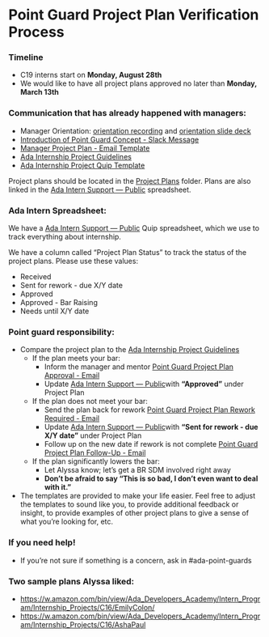 # Point Guard Project Plan Verification Process

### 

### Timeline

* C19 interns start on **Monday, August 28th**
* We would like to have all project plans approved no later than **Monday, March 13th**



### Communication that has already happened with managers:

* Manager Orientation: [orientation recording](https://amazon.awsapps.com/workdocs/index.html#/document/28c5fc4eb4084368f0ef6bf1e1db70a70a0014184ab5f66c4cda67623a778b9e) and [orientation slide deck](https://amazon.awsapps.com/workdocs/index.html#/document/58869aa5347c50032c2aa537672c9cc3c53fbc16a80107bdc3542a5d32e5d041)
* [Introduction of Point Guard Concept - Slack Message](https://quip-amazon.com/HtLbAc7dqA6j)
* [Manager Project Plan - Email Template](https://quip-amazon.com/RGsAAG4QMyRO)
* [Ada Internship Project Guidelines](https://w.amazon.com/bin/view/Ada_Developers_Academy/Intern_Program/Intern_Project_Guidelines/)
* [Ada Internship Project Quip Template](https://quip-amazon.com/bKJrAiKmy8iy/Sample-Template-Intern-First-Name-Last-Name-Team-Name-Project-Name)


Project plans should be located in the  [Project Plans](https://quip-amazon.com/GSYYOELaBHLW) folder. Plans are also linked in the [Ada Intern Support — Public](https://quip-amazon.com/XoViAEAVeCdo) spreadsheet.


### Ada Intern Spreadsheet:

We have a [Ada Intern Support — Public](https://quip-amazon.com/XoViAEAVeCdo) Quip spreadsheet, which we use to track everything about internship.

We have a column called “Project Plan Status” to track the status of the project plans. Please use these values:

* Received
* Sent for rework - due X/Y date
* Approved
* Approved - Bar Raising
* Needs until X/Y date



### Point guard responsibility:

* Compare the project plan to the [Ada Internship Project Guidelines](https://w.amazon.com/bin/view/Ada_Developers_Academy/Intern_Program/Intern_Project_Guidelines/)
    * If the plan meets your bar:
        *  Inform the manager and mentor [Point Guard Project Plan Approval - Email](https://quip-amazon.com/OWDEAtweiEKG)
        * Update [Ada Intern Support — Public](https://quip-amazon.com/XoViAEAVeCdo)with **“Approved”** under Project Plan
    * If the plan does not meet your bar:
        * Send the plan back for rework [Point Guard Project Plan Rework Required - Email](https://quip-amazon.com/GBVkAxyGaFTg)
        * Update [Ada Intern Support — Public](https://quip-amazon.com/XoViAEAVeCdo)with **“Sent for rework - due X/Y date”** under Project Plan
        * Follow up on the new date if rework is not complete [Point Guard Project Plan Follow-Up - Email](https://quip-amazon.com/LWlSAgCPcW9l)
    * If the plan significantly lowers the bar:
        * Let Alyssa know; let’s get a BR SDM involved right away
        * **Don’t be afraid to say “This is so bad, I don’t even want to deal with it.”**
* The templates are provided to make your life easier. Feel free to adjust the templates to sound like you, to provide additional feedback or insight, to provide examples of other project plans to give a sense of what you’re looking for, etc.



### If you need help!

* If you’re not sure if something is a concern, ask in #ada-point-guards



### Two sample plans Alyssa liked:

* https://w.amazon.com/bin/view/Ada_Developers_Academy/Intern_Program/Internship_Projects/C16/EmilyColon/
* https://w.amazon.com/bin/view/Ada_Developers_Academy/Intern_Program/Internship_Projects/C16/AshaPaul


